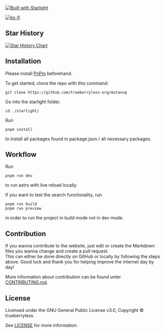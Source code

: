 [![Built with Starlight](https://astro.badg.es/v2/built-with-starlight/medium.svg)](https://starlight.astro.build)

[![ko-fi](https://ko-fi.com/img/githubbutton_sm.svg)](https://ko-fi.com/L4L3QTFWA)

## Star History

<a href="https://star-history.com/#trueberryless-org/mutanuq&Date">
 <picture>
   <source media="(prefers-color-scheme: dark)" srcset="https://api.star-history.com/svg?repos=trueberryless-org/mutanuq&type=Date&theme=dark" />
   <source media="(prefers-color-scheme: light)" srcset="https://api.star-history.com/svg?repos=trueberryless-org/mutanuq&type=Date" />
   <img alt="Star History Chart" src="https://api.star-history.com/svg?repos=trueberryless-org/mutanuq&type=Date" />
 </picture>
</a>

## Installation

Please install [PnPm](https://pnpm.io/) beforehand.

To get started, clone the repo with this command:

```
git clone https://github.com/trueberryless-org/mutanuq
```

Go into the starlight folder.

```
cd ./starlight/
```

Run

```
pnpm install
```

to install all packages found in package.json / all necessary packages.

## Workflow

Run

```
pnpm run dev
```

to run astro with live reload locally.

If you want to test the search functionality, run

```
pnpm run build
pnpm run preview
```

in order to run the project in build mode not in dev mode.

## Contribution

If you wanna contribute to the website, just edit or create the Markdown files you wanna change and create a pull request.  
This can either be done directly on GitHub or locally by following the steps above. Good luck and thank you for helping improve the internet day by day!

More information about contribution can be found unter [CONTRIBUTING.md](https://github.com/trueberryless-org/mutanuq/blob/main/CONTRIBUTING.md).

## License

Licensed under the GNU General Public License v3.0, Copyright © trueberryless.

See [LICENSE](https://github.com/trueberryless-org/mutanuq/blob/main/LICENSE) for more information.
